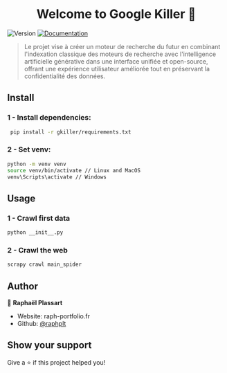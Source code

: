 <h1 align="center">Welcome to Google Killer 👋</h1>
<p>
  <img alt="Version" src="https://img.shields.io/badge/version-1.0.0-blue.svg?cacheSeconds=2592000" />
  <a href="/" target="_blank">
    <img alt="Documentation" src="https://img.shields.io/badge/documentation-yes-brightgreen.svg" />
  </a>
</p>

> Le projet vise à créer un moteur de recherche du futur en combinant l'indexation classique des moteurs de recherche avec l'intelligence artificielle générative dans une interface unifiée et open-source, offrant une expérience utilisateur améliorée tout en préservant la confidentialité des données.

## Install

### 1 - Install dependencies:

```sh
 pip install -r gkiller/requirements.txt
```

### 2 - Set venv: 
```sh
python -m venv venv
source venv/bin/activate // Linux and MacOS
venv\Scripts\activate // Windows
```

## Usage

### 1 - Crawl first data

```sh
python __init__.py
```

### 2 - Crawl the web

```sh
scrapy crawl main_spider
```

## Author

👤 **Raphaël Plassart**

* Website: raph-portfolio.fr
* Github: [@raphplt](https://github.com/raphplt)

## Show your support

Give a ⭐️ if this project helped you!
